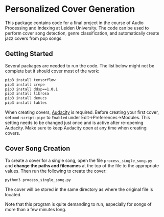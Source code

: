 # Personalized Cover Generation
This package contains code for a final project in the course of Audio Processing
and Indexing at Leiden University. The code can be used to perform cover song
detection, genre classification, and automatically create jazz covers from pop
songs.

## Getting Started
Several packages are needed to run the code. The list below might not be complete but it should cover most of the work:
```bash
pip3 install tensorflow
pip3 install crepe
pip3 install ddsp==1.0.1
pip3 install librosa
pip3 install demucs
pip3 install tables
```

When creating covers, [Audacity](https://www.audacityteam.org/) is required. Before creating your first cover, set ```mod-script-pipe``` to ```Enabled``` under Edit->Preferences->Modules. This setting needs to be changed just once and is active after re-opening Audacity. Make sure to keep Audacity open at any time when creating covers.

## Cover Song Creation
To create a cover for a single song, open the file ```process_single_song.py``` and **change the paths and filenames** at the top of the file to the appropriate values. Then run the following to create the cover:
```bash
python3 process_single_song.py
```
The cover will be stored in the same directory as where the original file is
located.

Note that this program is quite demanding to run, especially for songs of more
than a few minutes long.

